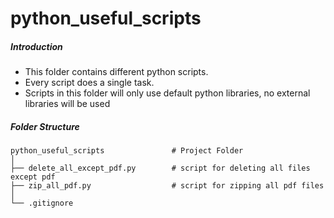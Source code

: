 # python_useful_scripts
##### Introduction

- This folder contains different python scripts.
- Every script does a single task.
- Scripts in this folder will only use default python libraries, no external libraries will be used

##### Folder Structure

``` plaintext
python_useful_scripts               # Project Folder
│
├── delete_all_except_pdf.py        # script for deleting all files except pdf
├── zip_all_pdf.py					# script for zipping all pdf files
│
└── .gitignore
```



